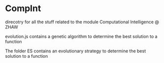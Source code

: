 # CompInt
direcotry for all the stuff related to the module Computational Intelligence @ ZHAW

evolution.js contains a genetic algorithm to determine the best solution to a function

The folder ES contains an evolutionary strategy to determine the best solution to a function
